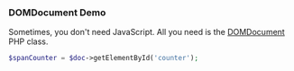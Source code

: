 ### DOMDocument Demo
Sometimes, you don't need JavaScript. All you need is the [DOMDocument](https://www.php.net/manual/en/class.domdocument.php) PHP class.

```php
$spanCounter = $doc->getElementById('counter');
```